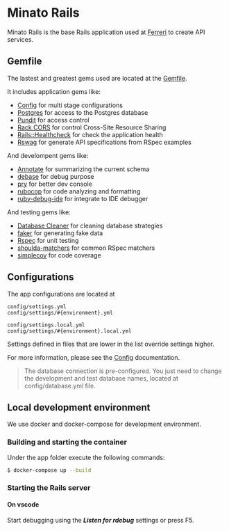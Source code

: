 # Minato Rails

Minato Rails is the base Rails application  used at [Ferreri](https://ferreri.co) to create API services.

## Gemfile

The lastest and greatest gems used are located at the [Gemfile](Gemfile).

It includes application gems like:

- [Config](https://github.com/rubyconfig/config) for multi stage configurations
- [Postgres](https://github.com/ged/ruby-pg) for access to the Postgres database
- [Pundit](https://github.com/varvet/pundit) for access control
- [Rack CORS](https://github.com/cyu/rack-cors) for control Cross-Site Resource Sharing
- [Rails::Healthcheck](https://github.com/linqueta/rails-healthcheck) for check the application health
- [Rswag](https://github.com/rswag/rswag) for generate API specifications from RSpec examples

And develompent gems like:

- [Annotate](https://github.com/ctran/annotate_models) for summarizing the current schema
- [debase](https://github.com/ruby-debug/debase) for debug purpose
- [pry](https://github.com/pry/pry) for better dev console
- [rubocop](https://github.com/rubocop-hq/rubocop) for code analyzing and formatting
- [ruby-debug-ide](https://github.com/ruby-debug/ruby-debug-ide) for integrate to IDE debugger

And testing gems like:
- [Database Cleaner](https://github.com/DatabaseCleaner/database_cleaner) for cleaning database strategies
- [faker](https://github.com/faker-ruby/faker) for generating fake data
- [Rspec](https://github.com/rspec/rspec) for unit testing
- [shoulda-matchers](https://github.com/thoughtbot/shoulda-matchers) for common RSpec matchers
- [simplecov](https://github.com/simplecov-ruby/simplecov) for code coverage

## Configurations

The app configurations are located at

```
config/settings.yml
config/settings/#{environment}.yml

config/settings.local.yml
config/settings/#{environment}.local.yml
```
Settings defined in files that are lower in the list override settings higher.

For more information, please see the [Config](https://github.com/rubyconfig/config) documentation.

> The database connection is pre-configured. You just need to change the development and test database names, located at config/database.yml file.

## Local development environment

We use docker and docker-compose for development environment.

### Building and starting the container

Under the app folder execute the following commands:
```bash
$ docker-compose up --build
```

### Starting the Rails server

#### On vscode

Start debugging using the **_Listen for rdebug_** settings or press F5.